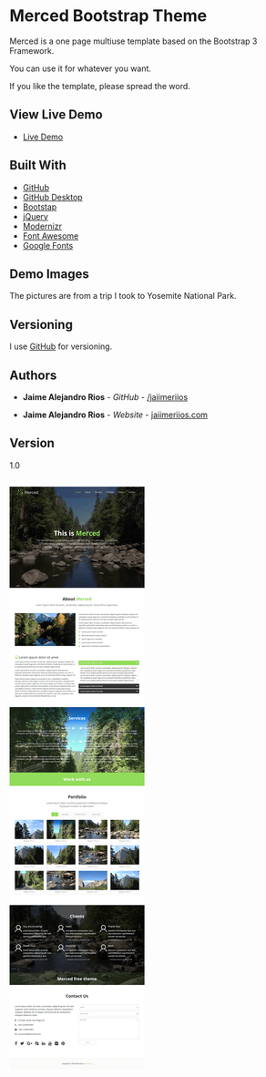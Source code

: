 # Merced Bootstrap Theme

Merced is a one page multiuse template based on the Bootstrap 3 Framework.

You can use it for whatever you want.

If you like the template, please spread the word.


## View Live Demo

* [Live Demo](http://jaiimeriios.com/portfolio/merced-demo/index.html)


## Built With

* [GitHub](https://github.com/)
* [GitHub Desktop](https://desktop.github.com/)
* [Bootstap](https://getbootstrap.com)
* [jQuery](https://jquery.com)
* [Modernizr](https://modernizr.com)
* [Font Awesome](https://fontawesome.com)
* [Google Fonts](https://fontawesome.com)

## Demo Images

The pictures are from a trip I took to Yosemite National Park.

## Versioning

I use [GitHub](https://github.com/jaiimeriios/Bootstrap-Theme-Merced) for versioning.

## Authors

* **Jaime Alejandro Rios** - *GitHub* - [/jaiimeriios](https://github.com/jaiimeriios)

* **Jaime Alejandro Rios** - *Website* - [jaiimeriios.com](http://jaiimeriios.com)

## Version

1.0

##
![Image of Merced Theme](https://raw.githubusercontent.com/jaiimeriios/Bootstrap-Theme-Merced/master/images/home.png)
